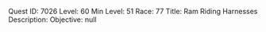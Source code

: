 Quest ID: 7026
Level: 60
Min Level: 51
Race: 77
Title: Ram Riding Harnesses
Description: 
Objective: null
